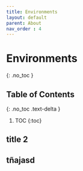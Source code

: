 ```yaml
---
title: Environments
layout: default
parent: About
nav_order : 4
---
```


# Environments
{: .no_toc }

## Table of Contents
{: .no_toc .text-delta }

1. TOC
{:toc}

## title 2

## tñajasd